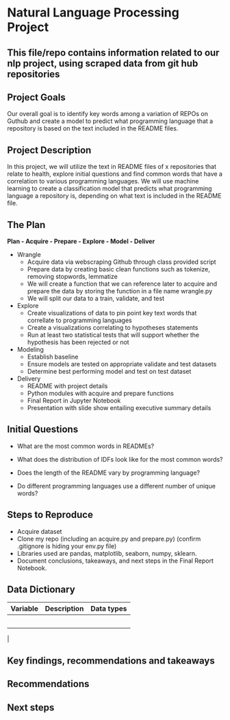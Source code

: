 # Natural Language Processing Project 

## This file/repo contains information related to our nlp project, using scraped data from git hub repositories


## Project Goals
Our overall goal is to identify key words among a variation of REPOs on Guthub and create a model to predict what programming language that a repository is based on the text included in the README files.

## Project Description
In this project, we will utilize the text in README files of x repositories that relate to health, explore initial questions and find common words that have a correlation to various programming languages.  We will use machine learning to create a classification model that predicts what programming language a repository is, depending on what text is included in the README file.


## The Plan

**Plan - Acquire - Prepare - Explore - Model - Deliver**

- Wrangle
    - Acquire data via webscraping Github through class provided script
    - Prepare data by creating basic clean functions such as tokenize, removing stopwords, lemmatize
    - We will create a function that we can reference later to acquire and prepare the data by storing the function in a file name wrangle.py
    - We will split our data to a train, validate, and test
- Explore
    - Create visualizations of data to pin point key text words that correllate to programming languages
    - Create a visualizations correlating to hypotheses statements
    - Run at least two statistical tests that will support whether the hypothesis has been rejected or not
- Modeling
    - Establish baseline
    - Ensure models are tested on appropriate validate and test datasets
    - Determine best performing model and test on test dataset
- Delivery
    - README with project details
    - Python modules with acquire and prepare functions
    - Final Report in Jupyter Notebook
    - Presentation with slide show entailing executive summary details





 
## Initial Questions

- What are the most common words in READMEs?

- What does the distribution of IDFs look like for the most common words?

- Does the length of the README vary by programming language?

- Do different programming languages use a different number of unique words?




##  Steps to Reproduce
- Acquire dataset
- Clone my repo (including an acquire.py and prepare.py) (confirm .gitignore is hiding your env.py file)
- Libraries used are pandas, matplotlib, seaborn, numpy, sklearn.
- Document conclusions, takeaways, and next steps in the Final Report Notebook.





## Data Dictionary

 

| Variable          | Description                            |Data types|
| ----------------- | -------------------------------------- |----------|
|                   |                                        |          |
|                   |                                        |          |
|                   |                                        |          |
|                   |                                        |          |
|                   |                                        |          |
| 
 
## Key findings, recommendations and takeaways
 

 
## Recommendations
 

## Next steps
 

